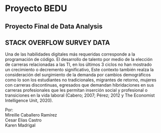 
# Proyecto  BEDU
## Proyecto Final de Data Analysis  
## STACK OVERFLOW SURVEY DATA  
Una de las habilidades digitales más requeridas corresponde a la programación de código. El desarrollo de talento por medio de la elección de carreras relacionadas a las TI, en los últimos 3 ciclos no han mostrado un crecimiento o decremento significativo, Este contexto también realza la consideración del surgimiento de la demanda por cambios demográficos como lo son los estudiantes no tradicionales, migrantes de retorno, mujeres con carreras discontinuas, egresados que demandan hibridaciones en sus carreras profesionales que les permitan inserción social y profesional o transiciones en la vida laboral (Cabero; 2007; Pérez; 2012 y The Economist Intelligence Unit, 2020).

 Por:  
 Mireille Caballero Ramírez  
 Cesar Elias Castro  
 Karen Madrigal  
